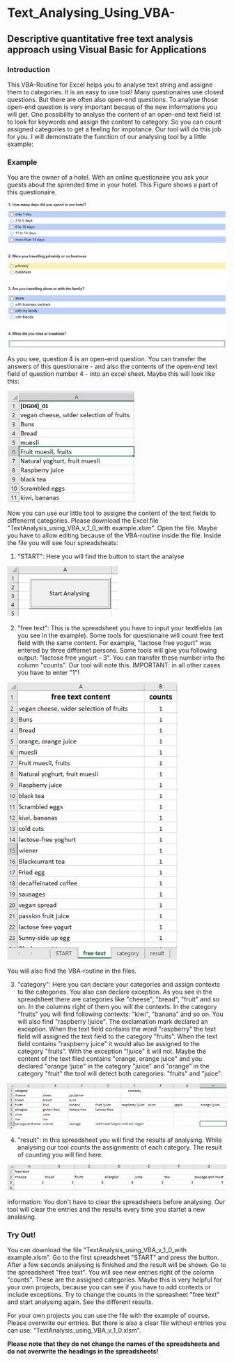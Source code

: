 # Text_Analysing_Using_VBA-
## Descriptive quantitative free text analysis approach using Visual Basic for Applications

### Introduction
This VBA-Routine for Excel helps you to analyse text string and assigne them to categories. It is an easy to use tool!
Many questionaires use closed questions. But there are often also open-end questions. To analyse those open-end question is very important becaus of the new informations you will get. One possibility to analyse the content of an open-end text field ist to look for keywords and assign the content to category. So you can count assigned categories to get a feeling for impotance. Our tool will do this job for you. I will demonstrate the function of our analysing tool by a little example:


### Example

You are the owner of a hotel. With an online questionaire you ask your guests about the sprended time in your hotel. 
This Figure shows a part of this questionaire.

![Figure 1: Online Questionaire](https://github.com/AndreasKlausen/Text_Analysing_Using_VBA-/blob/main/online%20questinaire.png)

As you see, question 4 is an open-end question.
You can transfer the answers of this questionaire - and also the contents of the open-end text field of question number 4 - into an excel sheet.
Maybe this will look like this:

![Figure 2: Excel Transfer](https://github.com/AndreasKlausen/Text_Analysing_Using_VBA-/blob/main/excel%201.png)

Now you can use our little tool to assigne the content of the text fields to diffenernt categories.
Please download the Excel file "TextAnalysis_using_VBA_v_1_0_with example.xlsm". Open the file. Maybe you have to allow editing because of the VBA-routine inside the file.
Inside the file you will see four spreadsheats:
1. "START": Here you will find the button to start the analyse 

![Figure 3: Start Button](https://github.com/AndreasKlausen/Text_Analysing_Using_VBA-/blob/main/excel%20button.png)

2. "free text": This is the spreadsheet you have to input your textfields (as you see in the example). Some tools for questionaire will count free text field with the same content. For example, "lactose free yogurt" was entered by three differnet persons. Some tools will give you following output: "lactose free yogurt - 3". You can transfer these number into the column "counts". Our tool will note this. IMPORTANT: in all other cases you have to enter "1"!

![Figure 4: free text spreadsheet](https://github.com/AndreasKlausen/Text_Analysing_Using_VBA-/blob/main/excel%20free%20text.png)

You will also find the VBA-routine in the files.


3. "category": Here you can declare your categories and assign contexts to the categories. You also can declare exception.
As you see in the spreadsheet there are categories like "cheese", "bread", "fruit" and so on. In the columns right of them you will the contexts. 
In the category "fruits" you will find following contexts: "kiwi", "banana" and so on. You will also find "raspberry !juice". The exclamation mark declared an exception. When the text field contains the word "raspberry" the text field will assigned the text field to the category "fruits". When the text field contains "raspberry juice" it would also be assigned to the category "fruits". With the exception "!juice" it will not. Maybe the content of the text filed contains "orange, orange juice" and you declared "orange !juce" in the category "juice" and "orange" in the category "fruit" the tool will detect both categories: "fruits" and "juice".  

![Figure 5: Category](https://github.com/AndreasKlausen/Text_Analysing_Using_VBA-/blob/main/excel%20category.png)

4. "result": in this spreadsheet you will find the results af analysing. While analysing our tool counts the assignments of each category. The result of counting you will find here.

![Figure 6: Result](https://github.com/AndreasKlausen/Text_Analysing_Using_VBA-/blob/main/excel%20result.png)

Information: You don't have to clear the spreadsheets before analysing. Our tool will clear the entries and the results every time you startet a new analasing.

### Try Out!

You can download the file "TextAnalysis_using_VBA_v_1_0_with example.xlsm". Go to the first spreadsheet "START" and press the button. After a few seconds analysing is finished and the result will be shown. Go to the spreadsheet "free text". You will see new entries right of the colomn "counts". These are the assigned categories. Maybe this is very helpful for your own projects, because you can see if you have to add contexts or include exceptions. Try to change the counts in the spreasheet "free text" and start analysing again. See the different results.

For your own projects you can use the file with the example of course. Please overwrite our entries. But there is also a clear file without entries you can use: "TextAnalysis_using_VBA_v_1_0.xlsm". 

**Please note that they do not change the names of the spreadsheets and do not overwrite the headings in the spreadsheets!**
